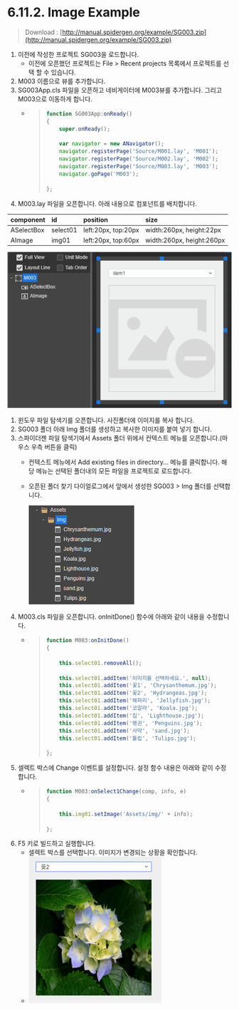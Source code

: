 # 6.11.2. Image Example

> Download : [http://manual.spidergen.org/example/SG003.zip](http://manual.spidergen.org/example/SG003.zip)

1. 이전에 작성한 프로젝트 SG003을 로드합니다.
   * 이전에 오픈했던 프로젝트는 File &gt; Recent projects  목록에서 프로젝트를 선택 할 수 있습니다.
2. M003 이름으로 뷰를 추가합니다.
3. SG003App.cls 파일을 오픈하고 네비게이터에 M003뷰를 추가합니다. 그리고 M003으로 이동하게 합니다.
   * > ```javascript
     > function SG003App:onReady()
     > {
     >     super.onReady();
     >
     >     var navigator = new ANavigator();
     >     navigator.registerPage('Source/M001.lay', 'M001');
     >     navigator.registerPage('Source/M002.lay', 'M002');
     >     navigator.registerPage('Source/M003.lay', 'M003');
     >     navigator.goPage('M003');
     >     
     > };
     > ```
4. M003.lay 파일을 오픈합니다. 아래 내용으로 컴포넌트를 배치합니다.

| component | id | position | size |
| :--- | :--- | :--- | :--- |
| ASelectBox | select01 | left:20px, top:20px | width:260px, height:22px |
| AImage | img01 | left:20px, top:60px | width:260px, height:260px |

![](../../.gitbook/assets/img-ex-002.png)

1. 윈도우 파일 탐색기를 오픈합니다. 사진폴더에 이미지를 복사 합니다. 
2. SG003 폴더 아래 Img 폴더를 생성하고 복사한 이미지를 붙여 넣기 합니다.
3. 스파이더젠 파일 탐색기에서 Assets 폴더 위에서 컨텍스트 메뉴를 오픈합니다.\(마우스 우측 버튼을 클릭\)
   * 컨텍스트 메뉴에서 Add existing files in directory... 메뉴를 클릭합니다. 해당 메뉴는 선택된 폴더내의 모든 파일을 프로젝트로 로드합니다.
   * 오픈된 폴더 찾기 다이얼로그에서 앞에서 생성한 SG003 &gt; Img 폴더를 선택합니다.  

     ![](../../.gitbook/assets/img-ex-004.png)
4. M003.cls 파일을 오픈합니다. onInitDone\(\) 함수에 아래와 같이 내용을 수정합니다.
   * > ```javascript
     > function M003:onInitDone()
     > {
     >     
     >     this.select01.removeAll();
     >     
     >     this.select01.addItem('이미지를 선택하세요.', null);
     >     this.select01.addItem('꽃1', 'Chrysanthemum.jpg');
     >     this.select01.addItem('꽃2', 'Hydrangeas.jpg');
     >     this.select01.addItem('해파리', 'Jellyfish.jpg');
     >     this.select01.addItem('코알라', 'Koala.jpg');
     >     this.select01.addItem('집', 'Lighthouse.jpg');
     >     this.select01.addItem('팽귄', 'Penguins.jpg');
     >     this.select01.addItem('사막', 'sand.jpg');
     >     this.select01.addItem('튤립', 'Tulips.jpg');    
     >
     > };
     > ```
5. 셀렉트 박스에 Change 이벤트를 설정합니다. 설정 함수 내용은 아래와 같이 수정합니다.
   * > ```javascript
     > function M003:onSelect1Change(comp, info, e)
     > {
     >     
     >     this.img01.setImage('Assets/img/' + info);
     >
     > };
     > ```
6. F5 키로 빌드하고 실행합니다.
   * 셀렉트 박스를 선택합니다. 이미지가 변경되는 상황을 확인합니다.  
   * ![](../../.gitbook/assets/img-ex-005.png)

